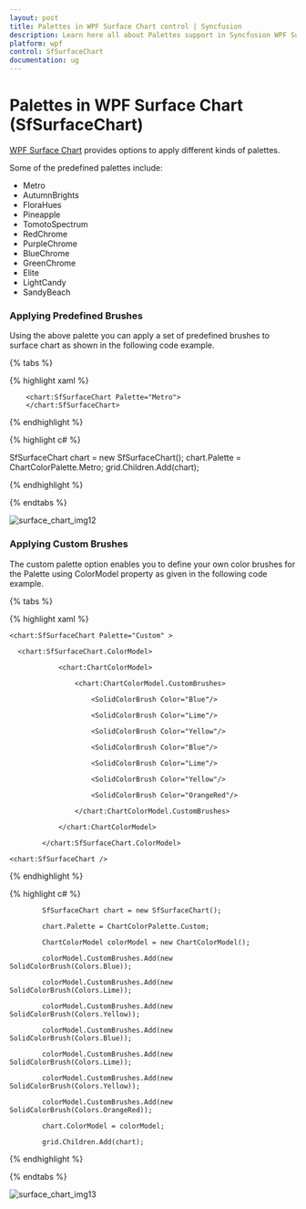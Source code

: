 ```yaml
---
layout: post
title: Palettes in WPF Surface Chart control | Syncfusion
description: Learn here all about Palettes support in Syncfusion WPF Surface Chart (SfSurfaceChart) control and more.
platform: wpf
control: SfSurfaceChart
documentation: ug
---
```


# Palettes in WPF Surface Chart (SfSurfaceChart)

[WPF Surface Chart](https://www.syncfusion.com/wpf-controls/surface-chart) provides options to apply different kinds of palettes.

Some of the predefined palettes include:

* Metro
* AutumnBrights
* FloraHues
* Pineapple
* TomotoSpectrum
* RedChrome
* PurpleChrome
* BlueChrome
* GreenChrome
* Elite
* LightCandy
* SandyBeach

### Applying Predefined Brushes

Using the above palette you can apply a set of predefined brushes to surface chart as shown in the following code example. 

{% tabs %}

{% highlight xaml %}

	    <chart:SfSurfaceChart Palette="Metro">
        </chart:SfSurfaceChart>
	
{% endhighlight %}

{% highlight c# %}

SfSurfaceChart chart = new SfSurfaceChart();
chart.Palette = ChartColorPalette.Metro;
grid.Children.Add(chart);

{% endhighlight %}

{% endtabs %}

![surface_chart_img12](surface_chart_images/surface_chart_img12.jpeg)


### Applying Custom Brushes

The custom palette option enables you to define your own color brushes for the Palette using ColorModel property as given in the following code example.

{% tabs %}

{% highlight xaml %}

	<chart:SfSurfaceChart Palette="Custom" >

	  <chart:SfSurfaceChart.ColorModel>

                <chart:ChartColorModel>

                    <chart:ChartColorModel.CustomBrushes>

                        <SolidColorBrush Color="Blue"/>

                        <SolidColorBrush Color="Lime"/>

                        <SolidColorBrush Color="Yellow"/>

                        <SolidColorBrush Color="Blue"/>

                        <SolidColorBrush Color="Lime"/>

                        <SolidColorBrush Color="Yellow"/>

                        <SolidColorBrush Color="OrangeRed"/>

                    </chart:ChartColorModel.CustomBrushes>

                </chart:ChartColorModel>

            </chart:SfSurfaceChart.ColorModel>
	   
	<chart:SfSurfaceChart />
	
{% endhighlight %}

{% highlight c# %}

            SfSurfaceChart chart = new SfSurfaceChart();

            chart.Palette = ChartColorPalette.Custom;

            ChartColorModel colorModel = new ChartColorModel();

            colorModel.CustomBrushes.Add(new SolidColorBrush(Colors.Blue));

            colorModel.CustomBrushes.Add(new SolidColorBrush(Colors.Lime));

            colorModel.CustomBrushes.Add(new SolidColorBrush(Colors.Yellow));

            colorModel.CustomBrushes.Add(new SolidColorBrush(Colors.Blue));

            colorModel.CustomBrushes.Add(new SolidColorBrush(Colors.Lime));

            colorModel.CustomBrushes.Add(new SolidColorBrush(Colors.Yellow));

            colorModel.CustomBrushes.Add(new SolidColorBrush(Colors.OrangeRed));

            chart.ColorModel = colorModel;

			grid.Children.Add(chart);

{% endhighlight %}

{% endtabs %}

![surface_chart_img13](surface_chart_images/surface_chart_img13.jpeg)
